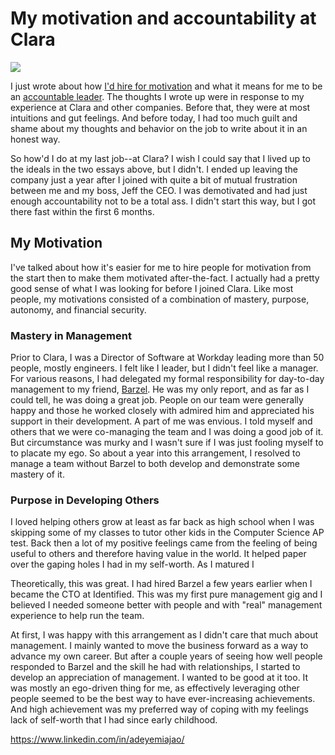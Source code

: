 # My motivation and accountability at Clara

![][lead-image-jpg]

I just wrote about how [I'd hire for motivation]() and what it means for me to be an [accountable leader](). The thoughts I wrote up were in response to my experience at Clara and other companies. Before that, they were at most intuitions and gut feelings. And before today, I had too much guilt and shame about my thoughts and behavior on the job to write about it in an honest way.

So how'd I do at my last job--at Clara? I wish I could say that I lived up to the ideals in the two essays above, but I didn't. I ended up leaving the company just a year after I joined with quite a bit of mutual frustration between me and my boss, Jeff the CEO. I was demotivated and had just enough accountability not to be a total ass. I didn't start this way, but I got there fast within the first 6 months.

## My Motivation

I've talked about how it's easier for me to hire people for motivation from the start then to make them motivated after-the-fact. I actually had a pretty good sense of what I was looking for before I joined Clara. Like most people, my motivations consisted of a combination of mastery, purpose, autonomy, and financial security.

### Mastery in Management
Prior to Clara, I was a Director of Software at Workday leading more than 50 people, mostly engineers. I felt like I leader, but I didn't feel like a manager. For various reasons, I had delegated my formal responsibility for day-to-day management to my friend, [Barzel](https://www.linkedin.com/in/barzelsegal/). He was my only report, and as far as I could tell, he was doing a great job. People on our team were generally happy and those he worked closely with admired him and appreciated his support in their development. A part of me was envious. I told myself and others that we were co-managing the team and I was doing a good job of it. But circumstance was murky and I wasn't sure if I was just fooling myself to to placate my ego. So about a year into this arrangement, I resolved to manage a team without Barzel to both develop and demonstrate some mastery of it.

### Purpose in Developing Others
I loved helping others grow at least as far back as high school when I was skipping some of my classes to tutor other kids in the Computer Science AP test. Back then a lot of my positive feelings came from the feeling of being useful to others and therefore having value in the world. It helped paper over the gaping holes I had in my self-worth. As I matured I 








Theoretically, this was great. I had hired Barzel a few years earlier when I became the CTO at Identified. This was my first pure management gig and I believed I needed someone better with people and with "real" management experience to help run the team. 

At first, I was happy with this arrangement as I didn't care that much about management. I mainly wanted to move the business forward as a way to advance my own career. But after a couple years of seeing how well people responded to Barzel and the skill he had with relationships, I started to develop an appreciation of management. I wanted to be good at it too. It was mostly an ego-driven thing for me, as effectively leveraging other people seemed to be the best way to have ever-increasing achievements. And high achievement was my preferred way of coping with my feelings lack of self-worth that I had since early childhood.





https://www.linkedin.com/in/adeyemiajao/

[lead-image-jpg]: https://github.com/adam-p/markdown-here/raw/master/src/common/images/icon48.png
